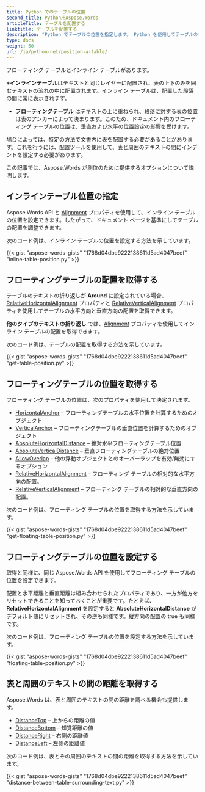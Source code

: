 ```yaml
---
title: Python でのテーブルの位置
second_title: Python用Aspose.Words
articleTitle: テーブルを配置する
linktitle: テーブルを配置する
description: "Python でテーブルの位置を指定します。 Python を使用してテーブルの位置合わせを取得し、フローティング テーブルの位置を取得および設定します。"
type: docs
weight: 50
url: /ja/python-net/position-a-table/
---
```


フローティング テーブルとインライン テーブルがあります。

※**インラインテーブル**はテキストと同じレイヤーに配置され、表の上下のみを囲むテキストの流れの中に配置されます。インライン テーブルは、配置した段落の間に常に表示されます。
* **フローティングテーブル** はテキストの上に重ねられ、段落に対する表の位置は表のアンカーによって決まります。このため、ドキュメント内のフローティング テーブルの位置は、垂直および水平の位置設定の影響を受けます。

場合によっては、特定の方法で文書内に表を配置する必要があることがあります。これを行うには、配置ツールを使用して、表と周囲のテキストの間にインデントを設定する必要があります。

この記事では、Aspose.Words が測位のために提供するオプションについて説明します。

## インラインテーブル位置の指定

Aspose.Words API と [Alignment](https://reference.aspose.com/words/python-net/aspose.words.tables/table/alignment/) プロパティを使用して、インライン テーブルの位置を設定できます。したがって、ドキュメント ページを基準にしてテーブルの配置を調整できます。

次のコード例は、インライン テーブルの位置を設定する方法を示しています。

{{< gist "aspose-words-gists" "1768d04dbe9222138611d5ad4047beef" "inline-table-position.py" >}}

## フローティングテーブルの配置を取得する

テーブルのテキストの折り返しが **Around** に設定されている場合、[RelativeHorizontalAlignment](https://reference.aspose.com/words/python-net/aspose.words.tables/table/relative_horizontal_alignment/) プロパティと [RelativeVerticalAlignment](https://reference.aspose.com/words/python-net/aspose.words.tables/table/relative_vertical_alignment/) プロパティを使用してテーブルの水平方向と垂直方向の配置を取得できます。

**他のタイプのテキストの折り返し** では、[Alignment](https://reference.aspose.com/words/python-net/aspose.words.tables/table/alignment/) プロパティを使用してインライン テーブルの配置を取得できます。

次のコード例は、テーブルの配置を取得する方法を示しています。

{{< gist "aspose-words-gists" "1768d04dbe9222138611d5ad4047beef" "get-table-position.py" >}}

## フローティングテーブルの位置を取得する

 フローティング テーブルの位置は、次のプロパティを使用して決定されます。

* [HorizontalAnchor](https://reference.aspose.com/words/python-net/aspose.words.tables/table/horizontal_anchor/) – フローティングテーブルの水平位置を計算するためのオブジェクト
* [VerticalAnchor](https://reference.aspose.com/words/python-net/aspose.words.tables/table/vertical_anchor/) – フローティングテーブルの垂直位置を計算するためのオブジェクト
* [AbsoluteHorizontalDistance](https://reference.aspose.com/words/python-net/aspose.words.tables/table/absolute_horizontal_distance/) – 絶対水平フローティングテーブル位置
* [AbsoluteVerticalDistance](https://reference.aspose.com/words/python-net/aspose.words.tables/table/absolute_vertical_distance/) – 垂直フローティングテーブルの絶対位置
* [AllowOverlap](https://reference.aspose.com/words/python-net/aspose.words.tables/table/allow_overlap/) – 他の浮動オブジェクトとのオーバーラップを有効/無効にするオプション
* [RelativeHorizontalAlignment](https://reference.aspose.com/words/python-net/aspose.words.tables/table/relative_horizontal_alignment/) – フローティング テーブルの相対的な水平方向の配置。
* [RelativeVerticalAlignment](https://reference.aspose.com/words/python-net/aspose.words.tables/table/relative_vertical_alignment/) – フローティング テーブルの相対的な垂直方向の配置。

次のコード例は、フローティング テーブルの位置を取得する方法を示しています。

{{< gist "aspose-words-gists" "1768d04dbe9222138611d5ad4047beef" "get-floating-table-position.py" >}}

## フローティングテーブルの位置を設定する

取得と同様に、同じ Aspose.Words API を使用してフローティング テーブルの位置を設定できます。

配置と水平距離と垂直距離は組み合わせられたプロパティであり、一方が他方をリセットできることを知っておくことが重要です。たとえば、**RelativeHorizontalAlignment** を設定すると **AbsoluteHorizontalDistance** がデフォルト値にリセットされ、その逆も同様です。縦方向の配置の true も同様です。

次のコード例は、フローティング テーブルの位置を設定する方法を示しています。

{{< gist "aspose-words-gists" "1768d04dbe9222138611d5ad4047beef" "floating-table-position.py" >}}

## 表と周囲のテキストの間の距離を取得する

Aspose.Words は、表と周囲のテキストの間の距離を調べる機会も提供します。

- [DistanceTop](https://reference.aspose.com/words/python-net/aspose.words.tables/table/distance_top/) – 上からの距離の値
- [DistanceBottom](https://reference.aspose.com/words/python-net/aspose.words.tables/table/distance_bottom/) – 知覚距離の値
- [DistanceRight](https://reference.aspose.com/words/python-net/aspose.words.tables/table/distance_right/) – 右側の距離値
- [DistanceLeft](https://reference.aspose.com/words/python-net/aspose.words.tables/table/distance_left/) – 左側の距離値

次のコード例は、表とその周囲のテキストの間の距離を取得する方法を示しています。

{{< gist "aspose-words-gists" "1768d04dbe9222138611d5ad4047beef" "distance-between-table-surrounding-text.py" >}}